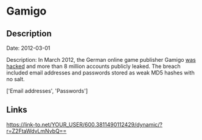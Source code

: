 # Gamigo

## Description

Date: 2012-03-01

Description:
In March 2012, the German online game publisher Gamigo <a href="http://www.zdnet.com/article/8-24-million-gamigo-passwords-leaked-after-hack/" target="_blank" rel="noopener">was hacked</a> and more than 8 million accounts publicly leaked. The breach included email addresses and passwords stored as weak MD5 hashes with no salt.


['Email addresses', 'Passwords']

## Links

https://link-to.net/YOUR_USER/600.3811490112429/dynamic/?r=Z2FtaWdvLmNvbQ==